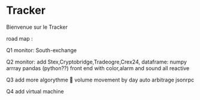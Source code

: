 # Tracker

Bienvenue sur le Tracker 









road map :

Q1 monitor: South-exchange

Q2 monitor:  add Stex,Cryptobridge,Tradeogre,Crex24, 
   dataframe: numpy arrray pandas (python??)
   front end with color,alarm and sound all reactive
    
Q3 add more algorythme 👀   volume movement by day
auto arbitrage jsonrpc

Q4 add virtual machine


